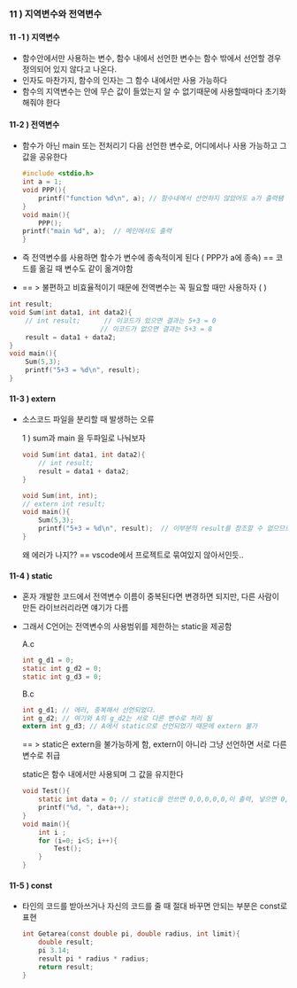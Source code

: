 ### 11 ) 지역변수와 전역변수

#### 11 -1 ) 지역변수

- 함수안에서만 사용하는 변수, 함수 내에서 선언한 변수는 함수 밖에서 선언할 경우 정의되어 있지 않다고 나온다.
- 인자도 마찬가지, 함수의 인자는 그 함수 내에서만 사용 가능하다
- 함수의 지역변수는 안에 무슨 값이 들었는지 알 수 없기때문에 사용할때마다 초기화해줘야 한다



#### 11-2 ) 전역변수

- 함수가 아닌  main 또는 전처리기 다음 선언한 변수로, 어디에서나 사용 가능하고 그 값을 공유한다

  ```c
  #include <stdio.h>
  int a = 1;
  void PPP(){
      printf("function %d\n", a); // 함수내에서 선언하지 않았어도 a가 출력됌
  }
  void main(){
      PPP();
  printf("main %d", a);  // 메인에서도 출력
  }
  ```

- 즉 전역변수를 사용하면 함수가 변수에 종속적이게 된다 ( PPP가 a에 종속) == 코드를 옮길 때 변수도 같이 옮겨야함

- == > 불편하고 비효율적이기 때문에 전역변수는 꼭 필요할 때만 사용하자 ( )

```c
int result;
void Sum(int data1, int data2){
    // int result;      // 이코드가 있으면 결과는 5+3 = 0
      			       // 이코드가 없으면 결과는 5+3 = 8
    result = data1 + data2;
}
void main(){
    Sum(5,3);
    printf("5+3 = %d\n", result);
}
```



#### 11-3 ) extern

- 소스코드 파일을 분리할 때 발생하는 오류

  1 ) sum과 main 을 두파일로 나눠보자

  ```c
  void Sum(int data1, int data2){
      // int result;
      result = data1 + data2;
  }
  ```

  ```c
  void Sum(int, int);
  // extern int result;
  void main(){
      Sum(5,3);
      printf("5+3 = %d\n", result);  // 이부분의 result를 참조할 수 없으므로 extern을 사용해야함
  }
  ```

  왜 에러가 나지?? == vscode에서 프로젝트로 묶여있지 않아서인듯..

#### 11-4 ) static

- 혼자 개발한 코드에서 전역변수 이름이 중복된다면 변경하면 되지만, 다른 사람이 만든 라이브러리라면 얘기가 다름

- 그래서 C언어는 전역변수의 사용범위를 제한하는 static을 제공함

  A.c

  ```c
  int g_d1 = 0;
  static int g_d2 = 0;
  static int g_d3 = 0;
  ```

  B.c

  ```c
  int g_d1; // 에러, 중복해서 선언되었다.
  int g_d2; // 여기와 A의 g_d2는 서로 다른 변수로 처리 됨
  extern int g_d3; // A에서 static으로 선언되었기 때문에 extern 불가
  ```

  == > static은 extern을 불가능하게 함, extern이 아니라 그냥 선언하면 서로 다른 변수로 취급

   static은 함수 내에서만 사용되며 그 값을 유지한다

  ```c
  void Test(){
      static int data = 0; // static을 안쓰면 0,0,0,0,0,이 출력, 넣으면 0,1,2,3,4,가 출력.
      printf("%d, ", data++);
  }
  void main(){
      int i ;
      for (i=0; i<5; i++){
          Test();
      }
  }
  ```

#### 11-5 ) const

- 타인의 코드를 받아쓰거나 자신의 코드를 줄 때 절대 바꾸면 안되는 부분은 const로 표현

  ```c
  int Getarea(const double pi, double radius, int limit){
      double result;
      pi 3.14;
      result pi * radius * radius;
      return result;
  }
  ```

  

